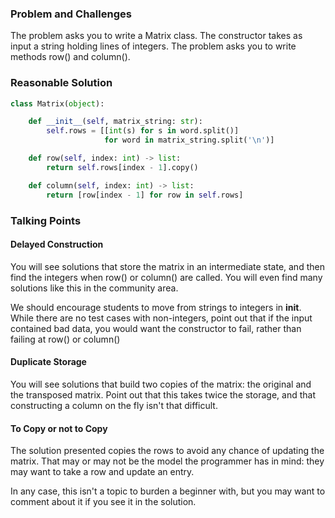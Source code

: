 ### Problem and Challenges

The problem asks you to write a Matrix class.
The constructor takes as input a string holding 
lines of integers. The problem asks you
to write methods row() and column().

### Reasonable Solution

```python
class Matrix(object):

    def __init__(self, matrix_string: str):
        self.rows = [[int(s) for s in word.split()]
                     for word in matrix_string.split('\n')]

    def row(self, index: int) -> list:
        return self.rows[index - 1].copy()

    def column(self, index: int) -> list:
        return [row[index - 1] for row in self.rows]
```

### Talking Points

#### Delayed Construction

You will see solutions that store the matrix in 
an intermediate state, and then find the integers
when row() or column() are called. 
You will even find many solutions like this in the 
community area.

We should encourage students to move from strings to integers in __init__. 
While there are no test cases with non-integers,
point out that if the input contained bad data,
you would want the constructor to fail, rather 
than failing at row() or column()

#### Duplicate Storage

You will see solutions that build two copies of 
the matrix: the original and the transposed matrix.
Point out that this takes twice the storage, and 
that constructing a column on the fly isn't that
difficult.

#### To Copy or not to Copy

The solution presented copies the rows to avoid
any chance of updating the matrix. 
That may or may not be the model the programmer
has in mind: they may want to take a row and
update an entry.  

In any case, this isn't a topic to burden a beginner with, 
but you may want to comment about it if you see it in the solution. 
